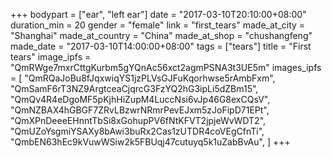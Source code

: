 +++
bodypart = ["ear", "left ear"]
date = "2017-03-10T20:10:00+08:00"
duration_min = 20
gender = "female"
link = "first_tears"
made_at_city = "Shanghai"
made_at_country = "China"
made_at_shop = "chushangfeng"
made_date = "2017-03-10T14:00:00+08:00"
tags = ["tears"]
title = "First tears"
image_ipfs = "QmRWge7mxrCttgKurbm5gYQnAc56xct2agmPSNA3t3UE5m"
images_ipfs = [ "QmRQaJoBu8fJqxwiqYS1jzPLVsGJFuKqorhwse5rAmbFxm",
  "QmSamF6rT3NZ9ArgtceaCjqrcG3FzYQ2hG3ipLi5dZBm15",
  "QmQv4R4eDgoMF5pKjhHiZupM4LuccNsi6vJp46G8exCQsV",
  "QmNZBAX4hGBGF7ZRvLBzwrNRmrPevEJxm5zJoFipD71EPt",
  "QmXPnDeeeEHnntTbSi8xGohupPV6fNtKFVT2jpjeWvWDT2",
  "QmUZoYsgmiYSAXy8bAwi3buRx2Cas1zUTDR4coVEgCfnTi",
  "QmbEN63hEc9kVuwWSiw2k5FBUqj47cutuyq5k1uZabBvAu",
]
+++
